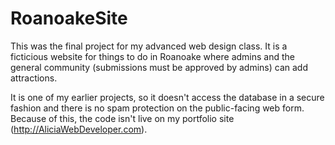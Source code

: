 # RoanoakeSite
This was the final project for my advanced web design class.  It is a ficticious website for things to do in Roanoake where admins and the general community (submissions must be approved by admins) can add attractions.  

It is one of my earlier projects, so it doesn't access the database in a secure fashion and there is no spam protection on the public-facing web form.  Because of this, the code isn't live on my portfolio site (http://AliciaWebDeveloper.com).
